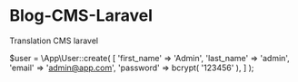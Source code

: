 # Blog-CMS-Laravel
Translation CMS laravel

$user = \App\User::create( [
            'first_name' => 'Admin',
            'last_name'  => 'admin',
            'email'      => 'admin@app.com',
            'password'   => bcrypt( '123456' ),
        ] );
